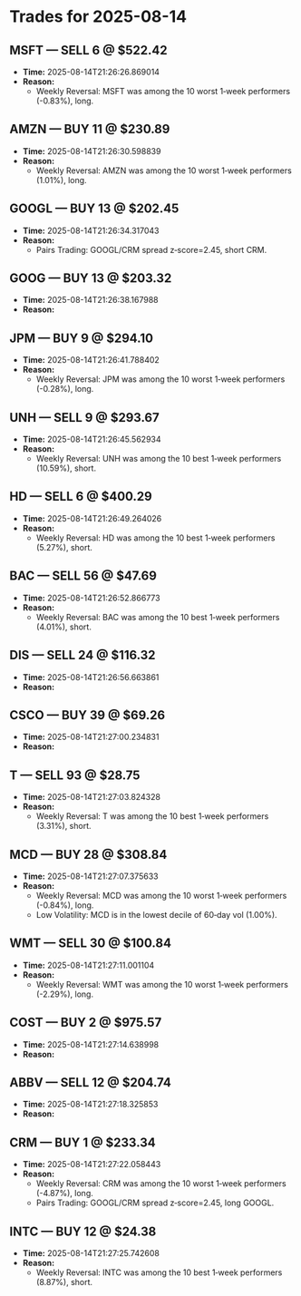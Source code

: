 # Trades for 2025-08-14

## MSFT — SELL 6 @ $522.42
- **Time:** 2025-08-14T21:26:26.869014
- **Reason:**
  - Weekly Reversal: MSFT was among the 10 worst 1‑week performers (-0.83%), long.

## AMZN — BUY 11 @ $230.89
- **Time:** 2025-08-14T21:26:30.598839
- **Reason:**
  - Weekly Reversal: AMZN was among the 10 worst 1‑week performers (1.01%), long.

## GOOGL — BUY 13 @ $202.45
- **Time:** 2025-08-14T21:26:34.317043
- **Reason:**
  - Pairs Trading: GOOGL/CRM spread z‑score=2.45, short CRM.

## GOOG — BUY 13 @ $203.32
- **Time:** 2025-08-14T21:26:38.167988
- **Reason:**

## JPM — BUY 9 @ $294.10
- **Time:** 2025-08-14T21:26:41.788402
- **Reason:**
  - Weekly Reversal: JPM was among the 10 worst 1‑week performers (-0.28%), long.

## UNH — SELL 9 @ $293.67
- **Time:** 2025-08-14T21:26:45.562934
- **Reason:**
  - Weekly Reversal: UNH was among the 10 best 1‑week performers (10.59%), short.

## HD — SELL 6 @ $400.29
- **Time:** 2025-08-14T21:26:49.264026
- **Reason:**
  - Weekly Reversal: HD was among the 10 best 1‑week performers (5.27%), short.

## BAC — SELL 56 @ $47.69
- **Time:** 2025-08-14T21:26:52.866773
- **Reason:**
  - Weekly Reversal: BAC was among the 10 best 1‑week performers (4.01%), short.

## DIS — SELL 24 @ $116.32
- **Time:** 2025-08-14T21:26:56.663861
- **Reason:**

## CSCO — BUY 39 @ $69.26
- **Time:** 2025-08-14T21:27:00.234831
- **Reason:**

## T — SELL 93 @ $28.75
- **Time:** 2025-08-14T21:27:03.824328
- **Reason:**
  - Weekly Reversal: T was among the 10 best 1‑week performers (3.31%), short.

## MCD — BUY 28 @ $308.84
- **Time:** 2025-08-14T21:27:07.375633
- **Reason:**
  - Weekly Reversal: MCD was among the 10 worst 1‑week performers (-0.84%), long.
  - Low Volatility: MCD is in the lowest decile of 60‑day vol (1.00%).

## WMT — SELL 30 @ $100.84
- **Time:** 2025-08-14T21:27:11.001104
- **Reason:**
  - Weekly Reversal: WMT was among the 10 worst 1‑week performers (-2.29%), long.

## COST — BUY 2 @ $975.57
- **Time:** 2025-08-14T21:27:14.638998
- **Reason:**

## ABBV — SELL 12 @ $204.74
- **Time:** 2025-08-14T21:27:18.325853
- **Reason:**

## CRM — BUY 1 @ $233.34
- **Time:** 2025-08-14T21:27:22.058443
- **Reason:**
  - Weekly Reversal: CRM was among the 10 worst 1‑week performers (-4.87%), long.
  - Pairs Trading: GOOGL/CRM spread z‑score=2.45, long GOOGL.

## INTC — BUY 12 @ $24.38
- **Time:** 2025-08-14T21:27:25.742608
- **Reason:**
  - Weekly Reversal: INTC was among the 10 best 1‑week performers (8.87%), short.

